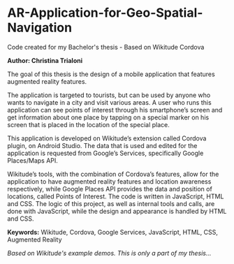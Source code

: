 # AR-Application-for-Geo-Spatial-Navigation
Code created for my Bachelor's thesis - Based on Wikitude Cordova

**Author: Christina Trialoni**

The goal of this thesis is the design of a mobile application that features augmented reality features.

The application is targeted to tourists, but can be used by anyone who wants to navigate in a city and visit various areas. A user who runs this application can see points of interest through his smartphone’s screen and get information about one place by tapping on a special marker on his screen that is placed in the location of the special place.

This application is developed on Wikitude’s extension called Cordova plugin, on Android Studio. The data that is used and edited for the application is requested from Google’s Services, specifically Google Places/Maps API.

Wikitude’s tools, with the combination of Cordova’s features, allow for the application to have augmented reality features and location awareness respectively, while Google Places API provides the data and position of locations, called Points of Interest.
The code is written in JavaScript, HTML and CSS. The logic of this project, as well as internal tools and calls, are done with JavaScript, while the design and appearance is handled by HTML and CSS.

**Keywords:** Wikitude, Cordova, Google Services, JavaScript, HTML, CSS, Augmented Reality

*Based on Wikitude's example demos.*
*This is only a part of my thesis...*

